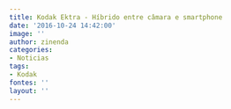 ```yaml
---
title: Kodak Ektra - Híbrido entre câmara e smartphone
date: '2016-10-24 14:42:00'
image: ''
author: zinenda
categories:
- Noticias
tags:
- Kodak
fontes: ''
layout: ''
---
```

